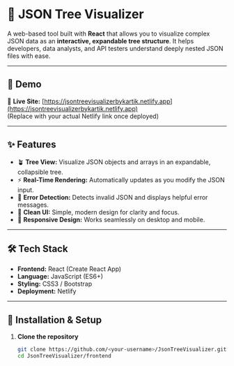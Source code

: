 # 🌳 JSON Tree Visualizer

A web-based tool built with **React** that allows you to visualize complex JSON data as an **interactive, expandable tree structure**. It helps developers, data analysts, and API testers understand deeply nested JSON files with ease.

---

## 🚀 Demo

🔗 **Live Site:** [https://jsontreevisualizerbykartik.netlify.app](https://jsontreevisualizerbykartik.netlify.app)  
(Replace with your actual Netlify link once deployed)

---

## ✨ Features

- 🪴 **Tree View:** Visualize JSON objects and arrays in an expandable, collapsible tree.
- ⚡ **Real-Time Rendering:** Automatically updates as you modify the JSON input.
- 🧩 **Error Detection:** Detects invalid JSON and displays helpful error messages.
- 🎨 **Clean UI:** Simple, modern design for clarity and focus.
- 📱 **Responsive Design:** Works seamlessly on desktop and mobile.

---

## 🛠️ Tech Stack

- **Frontend:** React (Create React App)
- **Language:** JavaScript (ES6+)
- **Styling:** CSS3 / Bootstrap
- **Deployment:** Netlify

---

## 🧰 Installation & Setup

1. **Clone the repository**
   ```bash
   git clone https://github.com/<your-username>/JsonTreeVisualizer.git
   cd JsonTreeVisualizer/frontend
